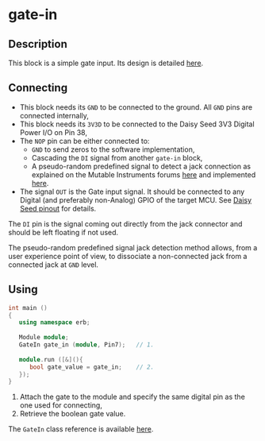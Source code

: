 # gate-in

## Description

This block is a simple gate input.
Its design is detailed [here](./documentation/design.md).


## Connecting

- This block needs its `GND` to be connected to the ground. All `GND` pins are connected
   internally,
- This block needs its `3V3D` to be connected to the Daisy Seed 3V3 Digital Power I/O on Pin 38,
- The `NOP` pin can be either connected to:
   - `GND` to send zeros to the software implementation,
   - Cascading the `DI` signal from another `gate-in` block,
   - A pseudo-random predefined signal to detect a jack connection
      as explained on the Mutable Instruments forums
      [here](https://forum.mutable-instruments.net/t/plaits-normalization-probe/14358/2)
      and implemented
      [here](https://github.com/pichenettes/eurorack/blob/master/plaits/ui.cc#L368).
- The signal `OUT` is the Gate input signal. It should be connected to any Digital
   (and preferably non-Analog) GPIO
   of the target MCU. See [Daisy Seed pinout](https://images.squarespace-cdn.com/content/v1/58d03fdc1b10e3bf442567b8/1591827747342-HCXMM2NNR26SP5F4U2CJ/ke17ZwdGBToddI8pDm48kN5PbQBGNYbW-5Hm1pf8hRF7gQa3H78H3Y0txjaiv_0fDoOvxcdMmMKkDsyUqMSsMWxHk725yiiHCCLfrh8O1z4YTzHvnKhyp6Da-NYroOW3ZGjoBKy3azqku80C789l0kLp48N9LluBiCpBrPZntaz462IffsVrAff3VJkwKncM1HZuDnV98dfxM9yHlqFkUQ/DaisyPinoutRev4%404x.png?format=500w) for details.

The `DI` pin is the signal coming out directly from the jack connector and should be left floating
if not used.

The pseudo-random predefined signal jack detection method allows,
from a user experience point of view, to dissociate a non-connected
jack from a connected jack at `GND` level.


## Using

```c++
int main ()
{
   using namespace erb;
   
   Module module;
   GateIn gate_in (module, Pin7);   // 1.
   
   module.run ([&](){
      bool gate_value = gate_in;    // 2.
   });
}
```

1. Attach the gate to the module and specify the same digital pin as the one used for connecting,
2. Retrieve the boolean gate value.

The `GateIn` class reference is available [here](./documentation/reference.md).

